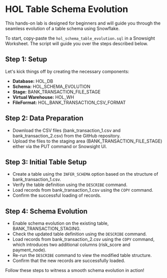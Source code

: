 # HOL Table Schema Evolution

This hands-on lab is designed for beginners and will guide you through the seamless evolution of a table schema using Snowflake.

To start, copy-paste the `hol_schema_table_evolution.sql` in a Snowsight Worksheet. The script will guide you over the steps described below.

## Step 1: Setup
Let's kick things off by creating the necessary components:
- **Database:** HOL_DB
- **Schema:** HOL_SCHEMA_EVOLUTION
- **Stage:** BANK_TRANSACTION_FILE_STAGE
- **Virtual Warehouse:** HOL_WH
- **FileFormat:** HOL_BANK_TRANSACTION_CSV_FORMAT

## Step 2: Data Preparation
- Download the CSV files (bank_transaction_1.csv and bank_transaction_2.csv) from the GitHub repository.
- Upload the files to the staging area (BANK_TRANSACTION_FILE_STAGE) either via the PUT command or Snowsight UI.

## Step 3: Initial Table Setup
- Create a table using the `INFER_SCHEMA` option based on the structure of bank_transaction_1.csv.
- Verify the table definition using the `DESCRIBE` command.
- Load records from bank_transaction_1.csv using the `COPY` command.
- Confirm the successful loading of records.

## Step 4: Schema Evolution
- Enable schema evolution on the existing table, BANK_TRANSACTION_STAGING.
- Check the updated table definition using the `DESCRIBE` command.
- Load records from bank_transaction_2.csv using the `COPY` command, which introduces two additional columns (risk_score and payment_node).
- Re-run the `DESCRIBE` command to view the modified table structure.
- Confirm that the new records are successfully loaded.

Follow these steps to witness a smooth schema evolution in action!
